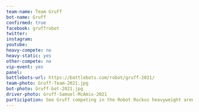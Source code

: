 ```yaml
---
team-name: Team Gruff
bot-name: Gruff
confirmed: true
facebook: gruffrobot
twitter:
instagram:
youtube:
heavy-compete: no
heavy-static: yes
other-compete: no
vip-event: yes
panel:
battlebots-url: https://battlebots.com/robot/gruff-2021/
team-photo: Gruff-Team-2021.jpg
bot-photo: Gruff-bot-2021.jpg
driver-photo: Gruff-Samuel-McAmis-2021
participation: See Gruff competing in the Robot Ruckus heavyweight arena. Gruff will be on display and the team will be available for meet and greet at the Ruckus VIP Fundraiser!
---
```

